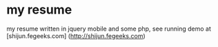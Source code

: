 my resume
======

my resume written in jquery mobile and some php, see running demo at [shijun.fegeeks.com] (http://shijun.fegeeks.com)
